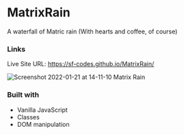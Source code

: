 # MatrixRain

A waterfall of Matric rain (With hearts and coffee, of course)

### Links
Live Site URL: https://sf-codes.github.io/MatrixRain/

![Screenshot 2022-01-21 at 14-11-10 Matrix Rain](https://user-images.githubusercontent.com/82302032/150586379-2a05e9e2-5797-40a1-aa5a-7d82d3d2a4ce.png)

### Built with

- Vanilla JavaScript
- Classes
- DOM manipulation 
